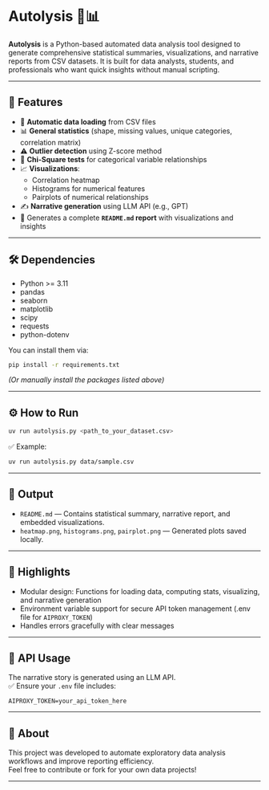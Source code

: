 
# Autolysis 🧠📊

**Autolysis** is a Python-based automated data analysis tool designed to generate comprehensive statistical summaries, visualizations, and narrative reports from CSV datasets. It is built for data analysts, students, and professionals who want quick insights without manual scripting.


---

## 🚀 Features

- 📂 **Automatic data loading** from CSV files  
- 📊 **General statistics** (shape, missing values, unique categories, correlation matrix)  
- ⚠️ **Outlier detection** using Z-score method  
- 🔎 **Chi-Square tests** for categorical variable relationships  
- 📈 **Visualizations**:
  - Correlation heatmap
  - Histograms for numerical features
  - Pairplots of numerical relationships  
- ✍️ **Narrative generation** using LLM API (e.g., GPT)  
- 📝 Generates a complete **`README.md` report** with visualizations and insights

---

## 🛠 Dependencies

- Python >= 3.11  
- pandas  
- seaborn  
- matplotlib  
- scipy  
- requests  
- python-dotenv  

You can install them via:
```bash
pip install -r requirements.txt
```
*(Or manually install the packages listed above)*

---

## ⚙️ How to Run

```bash
uv run autolysis.py <path_to_your_dataset.csv>
```
✅ Example:
```bash
uv run autolysis.py data/sample.csv
```

---

## 📁 Output

- `README.md` — Contains statistical summary, narrative report, and embedded visualizations.
- `heatmap.png`, `histograms.png`, `pairplot.png` — Generated plots saved locally.

---

## 🌟 Highlights

- Modular design: Functions for loading data, computing stats, visualizing, and narrative generation  
- Environment variable support for secure API token management (.env file for `AIPROXY_TOKEN`)  
- Handles errors gracefully with clear messages  

---

## 🔐 API Usage

The narrative story is generated using an LLM API.  
✅ Ensure your `.env` file includes:
```
AIPROXY_TOKEN=your_api_token_here
```

---

## 📣 About

This project was developed to automate exploratory data analysis workflows and improve reporting efficiency.  
Feel free to contribute or fork for your own data projects!

---